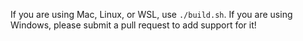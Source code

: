 If you are using Mac, Linux, or WSL, use `./build.sh`. If you are using Windows, please submit a pull request to add support for it!
